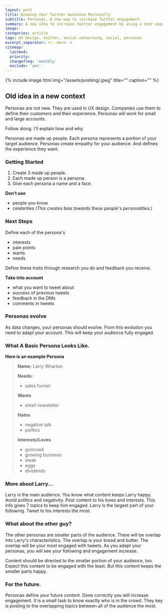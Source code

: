 ```yaml
---
layout: post
title: Knowing Your Twitter Audience Personally
subtitle: Personas, A new way to increase Twitter engagement.
summary: A new idea to increase Twitter engagement by using a User experience method. How to know your Twitter audience.
image:
categories: article
tags: UX Design, twitter, social networking, social, personas
excerpt_separator: <!--more-->
sitemap:
  lastmod: 
  priority: 
  changefreq: 'monthly'
  exclude: 'yes'
---
```

{% include image.html
  img="/assets/postimg/.jpeg"
  title=""
  caption="" %}
  
 ## Old idea in a new context
Personas are not new. They are used in UX design. Companies use them to define their customers and their experience. Personas will work for small and large accounts.

Follow along. I'll explain how and why.

Personas are made up people. Each persona represents a portion of your target audience. Personas create empathy for your audience. And defines the experience they want.
  
### Getting Started
 1.  Create 3 made up people. 
 2. Each made up person is a persona. 
 3. Give each persona a name and a face.

**Don't use**
- people you know
- celebrities
*(This creates bias towards these people's personalities.)*

### Next Steps
  
Define each of the persona's
- interests
- pain points
- wants
- needs

Define these traits through research you do and feedback you receive.

**Take into account**
- what you want to tweet about
- success of previous tweets
- feedback in the DMs
- comments in tweets

### Personas evolve
  
As data changes, your personas should evolve. From this evolution you need to adapt your account. This will keep your audience fully engaged.

### What A Basic Persona Looks Like.
  
**Here is an example Persona**

> **Name:** Larry Wharton
>
> **Needs:**
> - sales funnel 
>
> **Wants**
> - email newsletter
> 
> **Hates**
> - negative talk
> - politics
> 
> **Interests/Loves**
> - gumroad
> - growing business
> - steak
> - eggs
> - dividends

### More about Larry...
Larry is the main audience. You know what content keeps Larry happy.  Avoid politics and negativity. Post content to his loves and interests. This info gives 7 topics to keep him engaged. Larry is the largest part of your following. Tweet to his interests the most.

### What about the other guy?
The other personas are smaller parts of the audience. There will be overlap into Larry's characteristics. The overlap is your bread and butter. The overlap will be your most engaged with tweets. As you adapt your personas, you will see your following and engagement increase.

Content should be directed to the smaller portion of your audience, too. Expect this content to be engaged with the least. But this content keeps the smaller parts happy.

### For the future.
Personas define your future content. Done correctly you will increase engagement. It is a small task to know exactly who is in the crowd. They key is posting to the overlapping topics between all of the audience the most.
